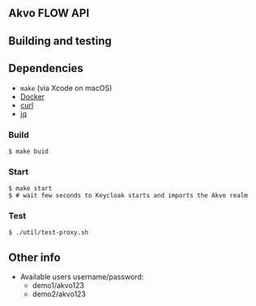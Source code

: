 
## Akvo FLOW API


## Building and testing

## Dependencies

* `make` (via Xcode on macOS)
* [Docker](https://docs.docker.com/engine/installation/)
* [curl](https://curl.haxx.se/)
* [jq](https://stedolan.github.io/jq/)

### Build

    $ make buid

### Start

	$ make start
	$ # wait few seconds to Keycloak starts and imports the Akvo realm


### Test

    $ ./util/test-proxy.sh

## Other info

* Available users username/password:
  * demo1/akvo123
  * demo2/akvo123
